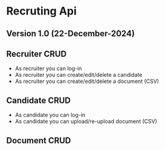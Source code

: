 # Recruting Api

## Version 1.0 (22-December-2024)
## Recruiter CRUD
  - As recruiter you can log-in
  - As recruiter you can create/edit/delete a candidate
  - As recruiter you can create/edit/delete a document (CSV)
## Candidate CRUD
 - As candidate you can log-in 
 - As candidate you can upload/re-upload document (CSV)
## Document CRUD
